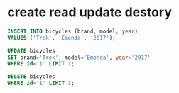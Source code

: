 # create read update destory

```sql
INSERT INTO bicycles (brand, model, year)
VALUES ('Trek', 'Emonda', '2017');

UPDATE bicycles
SET brand='Trek', model='Emonda', year='2017'
WHERE id='1' LIMIT 1;

DELETE bicycles
WHERE id='1' LIMIT 1;

```
